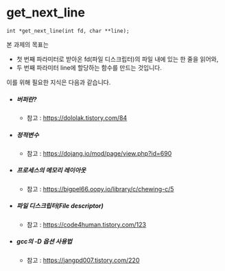 # get_next_line

```
int *get_next_line(int fd, char **line);
```

본 과제의 목표는 

* 첫 번째 파라미터로 받아온 fd(파일 디스크립터)의 파일 내에 있는 한 줄을 읽어와,
* 두 번째 파라미터 line에 할당하는 함수를 만드는 것입니다.

이를 위해 필요한 지식은 다음과 같습니다.
* ##### 버퍼란?
  * 참고 : https://dololak.tistory.com/84
* ##### 정적변수
  * 참고 : https://dojang.io/mod/page/view.php?id=690
* ##### 프로세스의 메모리 레이아웃
  * 참고 : https://bigpel66.oopy.io/library/c/chewing-c/5
* ##### 파일 디스크립터(File descriptor)
  * 참고 : https://code4human.tistory.com/123
* ##### gcc의 -D 옵션 사용법
  * 참고 : https://jangpd007.tistory.com/220
